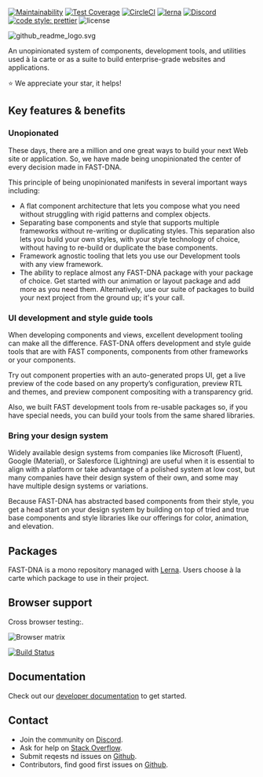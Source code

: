[![Maintainability](https://api.codeclimate.com/v1/badges/8a74621e634a6e9b9561/maintainability)](https://codeclimate.com/github/Microsoft/fast-dna/maintainability)
[![Test Coverage](https://api.codeclimate.com/v1/badges/8a74621e634a6e9b9561/test_coverage)](https://codeclimate.com/github/Microsoft/fast-dna/test_coverage)
[![CircleCI](https://circleci.com/gh/Microsoft/fast-dna/tree/master.svg?style=shield&circle-token=d159a8b24ccb8046e07138c98717c32cb92589d6)](https://circleci.com/gh/Microsoft/fast-dna/tree/master)
[![lerna](https://img.shields.io/badge/maintained%20with-lerna-cc00ff.svg)](https://lernajs.io/)
[![Discord](https://img.shields.io/badge/support%20with-discord-cc00ff.svg)](https://discord.gg/FcSNfg4)
[![code style: prettier](https://img.shields.io/badge/code_style-prettier-ff69b4.svg?style=flat-square)](https://github.com/prettier/prettier)
![license](https://img.shields.io/github/license/mashape/apistatus.svg)

![github_readme_logo.svg](https://images.zenhubusercontent.com/5a85d50c4b5806bc2bc7186b/408ec7e2-a641-4802-a6de-b3b3ada0445d)

An unopinionated system of components, development tools, and utilities used à la carte or as a suite to build enterprise-grade websites and applications.

:star: We appreciate your star, it helps!

## Key features & benefits
### Unopionated
These days, there are a million and one great ways to build your next Web site or application. So, we have made being unopinionated the center of every decision made in FAST-DNA. 

This principle of being unopinionated manifests in several important ways including:
* A flat component architecture that lets you compose what you need without struggling with rigid patterns and complex objects.
* Separating base components and style that supports multiple frameworks without re-writing or duplicating styles. This separation also lets you build your own styles, with your style technology of choice, without having to re-build or duplicate the base components.
* Framework agnostic tooling that lets you use our Development tools with any view framework.
* The ability to replace almost any FAST-DNA package with your package of choice. Get started with our animation or layout package and add more as you need them. Alternatively, use our suite of packages to build your next project from the ground up; it's your call.

### UI development and style guide tools
When developing components and views, excellent development tooling can make all the difference. FAST-DNA offers development and style guide tools that are with FAST components, components from other frameworks or your components. 

Try out component properties with an auto-generated props UI, get a live preview of the code based on any property’s configuration, preview RTL and themes, and preview component compositing with a transparency grid.

Also, we built FAST development tools from re-usable packages so, if you have special needs, you can build your tools from the same shared libraries.

### Bring your design system
Widely available design systems from companies like Microsoft (Fluent), Google (Material), or Salesforce (Lightning) are useful when it is essential to align with a platform or take advantage of a polished system at low cost, but many companies have their design system of their own, and some may have multiple design systems or variations.

Because FAST-DNA has abstracted based components from their style, you get a head start on your design system by building on top of tried and true base components and style libraries like our offerings for color, animation, and elevation.

## Packages
FAST-DNA is a mono repository managed with [Lerna](https://github.com/lerna/lerna#independent-mode---independent). Users choose à la carte which package to use in their project.

## Browser support
Cross browser testing:.

![Browser matrix](https://saucelabs.com/browser-matrix/FAST-DNA.svg)

[![Build Status](https://saucelabs.com/buildstatus/FAST-DNA)](https://saucelabs.com/beta/builds/33e17283a9fb447ab220a8e00abe8f26)

## Documentation
Check out our [developer documentation](https://microsoft.github.io/fast-dna/docs/readme) to get started.

## Contact
* Join the community on [Discord](https://discord.gg/FcSNfg4).
* Ask for help on [Stack Overflow](https://stackoverflow.com/questions/tagged/fast-dna).
* Submit reqests nd issues on [Github](https://github.com/Microsoft/fast-dna/issues/new/choose).
* Contributors, find good first issues on [Github](https://github.com/Microsoft/fast-dna/labels/good%20first%20issue).
